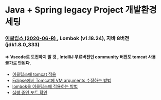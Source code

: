 # Java + Spring legacy Project 개발환경 세팅
### [이클립스 (2020-06-R) ](https://marine1188.tistory.com/entry/JAVA-eclipse-%EC%9D%B4%ED%81%B4%EB%A6%BD%EC%8A%A4-%EC%84%A4%EC%B9%98-%ED%95%98%EA%B8%B0-2020-03-%EB%B2%84%EC%A0%84-%EB%8B%A4%EC%9A%B4%EB%A1%9C%EB%93%9C), Lombok (v1.18.24), 자바 8버전 (jdk1.8.0_333)
#### => Vscode로 도전하지 말 것 , IntelliJ 무료버전인 community 버전도 tomcat 사용불가로 안된다.

- [이클립스에 tomcat 적용](https://all-record.tistory.com/49)
- [Eclipse에서 Tomcat에 VM arguments 수정하는 방법](https://gblee1987.tistory.com/29)
- [lombok을 이클립스에 적용하는 방법](https://hajoung56.tistory.com/13)
- [실행 중인 포트 확인](https://studyforus.tistory.com/244)
